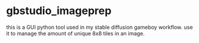 # gbstudio_imageprep

this is a GUI python tool used in my stable diffusion gameboy workflow. use it to manage the amount of unique 8x8 tiles in an image.